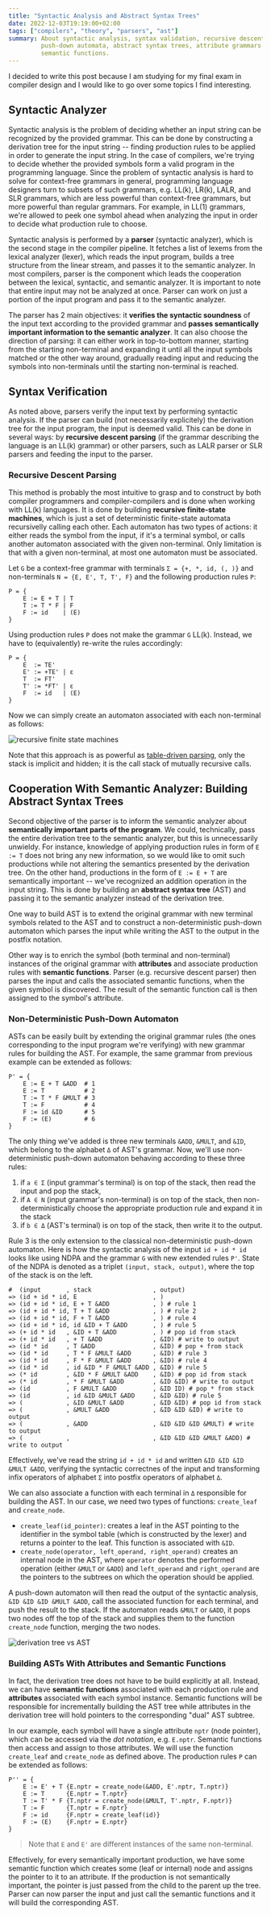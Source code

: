 ```yaml
---
title: "Syntactic Analysis and Abstract Syntax Trees"
date: 2022-12-03T19:19:00+02:00
tags: ["compilers", "theory", "parsers", "ast"]
summary: About syntactic analysis, syntax validation, recursive descent parsing,
         push-down automata, abstract syntax trees, attribute grammars and
         semantic functions.
---
```


I decided to write this post because I am studying for my final exam
in compiler design and I would like to go over some topics I find interesting.

## Syntactic Analyzer

Syntactic analysis is the problem of deciding whether an input string
can be recognized by the provided grammar. This can be done by constructing
a derivation tree for the input string -- finding production rules to be
applied in order to generate the input string. In the case of compilers, we're trying to
decide whether the provided symbols form a valid program in the programming language.
Since the problem of syntactic analysis is hard to solve for context-free grammars in general,
programming language designers turn to subsets of such grammars,
e.g. LL(k), LR(k), LALR, and SLR grammars, which are less powerful than context-free grammars,
but more powerful than regular grammars. For example, in LL(1) grammars,
we're allowed to peek one symbol ahead when analyzing the input in order to decide what
production rule to choose.

Syntactic analysis is performed by a **parser** (syntactic analyzer),
which is the second stage in the compiler pipeline.
It fetches a list of lexems from the lexical analyzer (lexer),
which reads the input program, builds a tree structure from the linear stream,
and passes it to the semantic analyzer.
In most compilers, parser is the component which leads
the cooperation between the lexical, syntactic, and semantic analyzer.
It is important to note that entire input may not be analyzed at once.
Parser can work on just a portion of the input program and pass it to the
semantic analyzer.

The parser has 2 main objectives: it **verifies the syntactic
soundness** of the input text according to the provided grammar
and **passes semantically important information to the semantic analyzer**.
It can also choose the direction of parsing: it can either work in
top-to-bottom manner, starting from the starting non-terminal and expanding
it until all the input symbols matched or the other way around,
gradually reading input and reducing the symbols into non-terminals
until the starting non-terminal is reached.

## Syntax Verification

As noted above, parsers verify the input text by performing
syntactic analysis. If the parser can build (not necessarily explicitely)
the derivation tree for the input program, the input is deemed valid.
This can be done in several ways: by **recursive descent parsing**
(if the grammar describing the language is an LL(k) grammar) or other parsers,
such as LALR parser or SLR parsers and feeding the input to the parser.

### Recursive Descent Parsing

This method is probably the most intuitive to grasp and to construct by both
compiler programmers and compiler-compilers and is done when working with LL(k)
languages. It is done by building
**recursive finite-state machines**, which is just a set of deterministic
finite-state automata recursivelly calling each other. Each automaton
has two types of actions: it either reads the symbol from the input,
if it's a terminal symbol, or calls another automaton associated with
the given non-terminal. Only limitation is that with a given non-terminal,
at most one automaton must be associated.

Let `G` be a context-free grammar with terminals `Σ = {+, *, id, (, )}`
and non-terminals `N = {E, E', T, T', F}` and the following production rules `P`:

```text
P = {
    E := E + T | T
    T := T * F | F
    F := id    | (E)
}
```

Using production rules `P` does not make the grammar `G` LL(k). Instead,
we have to (equivalently) re-write the rules accordingly:


```text
P = {
    E  := TE'
    E' := +TE' | ε
    T  := FT'
    T' := *FT' | ε
    F  := id   | (E)
}
```

Now we can simply create an automaton associated with each non-terminal as follows:

![recursive finite state machines](/static/rfsm.png)


Note that this approach is as powerful as
[table-driven parsing](http://fpl.cs.depaul.edu/jriely/448/extras/cytron-06-ll-parsing.pdf),
only the stack is implicit and hidden; it is the call stack of mutually
recursive calls.

## Cooperation With Semantic Analyzer: Building Abstract Syntax Trees

Second objective of the parser is to inform the semantic analyzer
about **semantically important parts of the program**. We could, technically,
pass the entire derivation tree to the semantic analyzer, but this is unnecessarily unwieldy.
For instance, knowledge of  applying production rules in form of `E := T` does not
bring any new information, so we would like to omit such productions while not altering
the semantics presented by the derivation tree. On the other hand, productions in the form
of `E := E + T` are semantically important -- we've recognized an addition
operation in the input string. This is done by building an **abstract
syntax tree** (AST) and passing it to the semantic analyzer instead of
the derivation tree.

One way to build AST is to extend the original grammar with new terminal symbols related to the AST
and to construct a non-deterministic push-down automaton
which parses the input while writing the AST to the output in the postfix notation.

Other way is to enrich the symbol (both terminal and non-terminal) instances of the original grammar
with **attributes** and associate production rules with **semantic functions**.
Parser (e.g. recursive descent parser) then parses the input and calls
the associated semantic functions, when the given symbol is discovered. The result of the
semantic function call is then assigned to the symbol's attribute.

### Non-Deterministic Push-Down Automaton

ASTs can be easily built by extending the original grammar rules
(the ones corresponding to the input program we're verifying)
with new grammar rules for building the AST. For example,
the same grammar from previous example can be extended as follows:

```text
P' = {
    E := E + T &ADD  # 1
    E := T           # 2
    T := T * F &MULT # 3
    T := F           # 4
    F := id &ID      # 5
    F := (E)         # 6
}
```

The only thing we've added is three new terminals `&ADD`, `&MULT`, and `&ID`,
which belong to the alphabet `Δ` of AST's grammar. Now, we'll use non-deterministic
push-down automaton behaving according to these three rules:

1. if `a ∈ Σ` (input grammar's terminal) is on top of the stack, then read the input and pop the stack,
2. if `A ∈ N` (input grammar's non-terminal) is on top of the stack, then non-deterministically choose the
   appropriate production rule and expand it in the stack
3. if `b ∈ Δ` (AST's terminal) is on top of the stack, then write it to the output.

Rule 3 is the only extension to the classical non-deterministic push-down automaton.
Here is how the syntactic analysis of the input `id + id * id` looks like
using NDPA and the grammar `G` with new extended rules `P'`.
State of the NDPA is denoted as a triplet `(input, stack, output)`,
where the top of the stack is on the left.

```text
#  (input       , stack                 , output)
=> (id + id * id, E                     , )
=> (id + id * id, E + T &ADD            , ) # rule 1
=> (id + id * id, T + T &ADD            , ) # rule 2
=> (id + id * id, F + T &ADD            , ) # rule 4
=> (id + id * id, id &ID + T &ADD       , ) # rule 5
=> (+ id * id   , &ID + T &ADD          , ) # pop id from stack
=> (+ id * id   , + T &ADD              , &ID) # write to output
=> (id * id     , T &ADD                , &ID) # pop + from stack
=> (id * id     , T * F &MULT &ADD      , &ID) # rule 3
=> (id * id     , F * F &MULT &ADD      , &ID) # rule 4
=> (id * id     , id &ID * F &MULT &ADD , &ID) # rule 5
=> (* id        , &ID * F &MULT &ADD    , &ID) # pop id from stack
=> (* id        , * F &MULT &ADD        , &ID &ID) # write to output
=> (id          , F &MULT &ADD          , &ID ID) # pop * from stack
=> (id          , id &ID &MULT &ADD     , &ID &ID) # rule 5
=> (            , &ID &MULT &ADD        , &ID &ID) # pop id from stack
=> (            , &MULT &ADD            , &ID &ID &ID) # write to output
=> (            , &ADD                  , &ID &ID &ID &MULT) # write to output
=> (            ,                       , &ID &ID &ID &MULT &ADD) # write to output 
```

Effectively, we've read the string `id + id * id` and written `&ID &ID &ID &MULT &ADD`,
verifying the syntactic correctnes of the input and transforming infix operators of alphabet
`Σ` into postfix operators of alphabet `Δ`.

We can also associate a function with each terminal in `Δ` responsible for building the AST.
In our case, we need two types of functions: `create_leaf` and `create_node`.

* `create_leaf(id_pointer)`: creates a leaf in the AST pointing to the identifier in the symbol table
  (which is constructed by the lexer) and returns a pointer to the leaf. This function is associated with `&ID`.
* `create_node(operator, left_operand, right_operand)` creates an internal node in the AST, where `operator` denotes
  the performed operation (either `&MULT` or `&ADD`) and `left_operand` and `right_operand` are the pointers to the subtrees
  on which the operation should be applied.

A push-down automaton will then read the output of the syntactic analysis, `&ID &ID &ID &MULT &ADD`,
call the associated function for each terminal, and push the result to the stack.
If the automaton reads `&MULT` or `&ADD`, it pops two nodes off the top of the stack and supplies
them to the function `create_node` function, merging the two nodes.

![derivation tree vs AST](/static/ast.png)

### Building ASTs With Attributes and Semantic Functions

In fact, the derivation tree does not have to be build explicitly at all.
Instead, we can have **semantic functions** associated with each production rule
and **attributes** associated with each symbol instance. Semantic functions
will be responsible for incrementally building the AST tree while attributes
in the derivation tree will hold pointers to the corresponding "dual" AST subtree.

In our example, each symbol will have a single attribute `nptr` (node pointer),
which can be accessed via the *dot notation*, e.g. `E.nptr`. Semantic
functions then access and assign to those attributes. We will
use the function `create_leaf` and `create_node` as defined above.
The production rules `P` can be extended as follows:

```text
P'' = {
    E := E' + T {E.nptr = create_node(&ADD, E'.nptr, T.nptr)}
    E := T      {E.nptr = T.nptr}
    T := T' * F {T.nptr = create_node(&MULT, T'.nptr, F.nptr)}
    T := F      {T.nptr = F.nptr}
    F := id     {F.nptr = create_leaf(id)}
    F := (E)    {F.nptr = E.nptr}
}
```

> Note that `E` and `E'` are different instances of the same non-terminal.

Effectively, for every semantically important production, we have
some semantic function which creates some (leaf or internal) node
and assigns the pointer to it to an attribute. If the production
is not semantically important, the pointer is just passed from
the child to the parent up the tree. Parser can now parser the input
and just call the semantic functions and it will build the corresponding AST.

